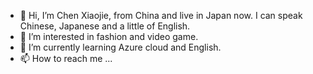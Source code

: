 - 👋 Hi, I’m Chen Xiaojie, from China and live in Japan now. I can speak Chinese, Japanese and a little of English.
- 👀 I’m interested in fashion and video game.
- 🌱 I’m currently learning Azure cloud and English.
- 📫 How to reach me ...

<!---
caliburn1994/caliburn1994 is a ✨ special ✨ repository because its `README.md` (this file) appears on your GitHub profile.
You can click the Preview link to take a look at your changes.
--->
